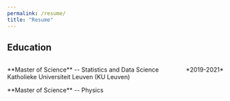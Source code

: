 ```yaml
---
permalink: /resume/
title: "Resume"
---
```


## Education
<div>
<p style = "float:left" align = "left" markdown = '1'> **Master of Science** -- Statistics and Data Science <br>Katholieke Universiteit Leuven (KU Leuven) </p> 
<p style = "float: right" align="right" markdown = '1'>*2019-2021*</p>
</div>
<div style="clear: both;"></div>
**Master of Science** -- Physics

